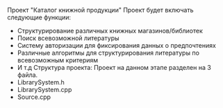 Проект "Каталог книжной продукции"
Проект будет включать следующие функции:
* Структурирование различных книжных магазинов/библиотек
* Поиск всевозможной литературы
* Систему авторизации для фиксирования данных о предпочтениях
* Различные алгоритмы для структурирования литературы по всевозможным критериям
* И т.д
Структура проекта:
Проект на данном этапе разделен на 3 файла.
* LibrarySystem.h
* LibrarySystem.cpp
* Source.cpp
